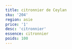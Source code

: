 ```yaml
---
title: citronnier de Ceylan
sku: '204'
region: asie
price: '1'
desc: 'citronnier'
essence: citronnier
poids: 100
---
```

